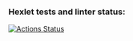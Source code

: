 ### Hexlet tests and linter status:
[![Actions Status](https://github.com/valeriybagrov/frontend-project-44/actions/workflows/hexlet-check.yml/badge.svg)](https://github.com/valeriybagrov/frontend-project-44/actions)